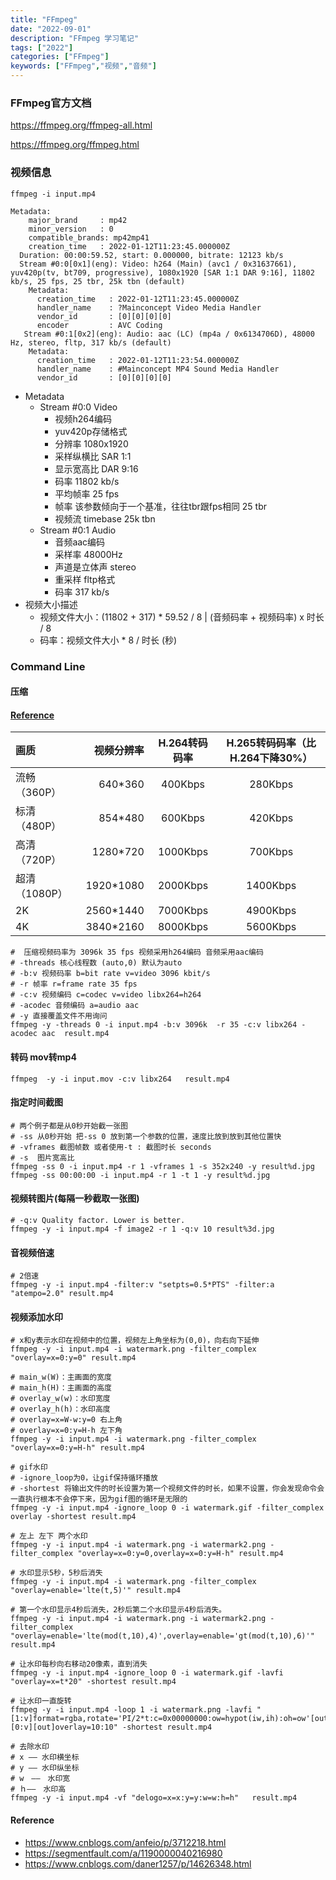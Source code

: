 ```yaml
---
title: "FFmpeg"
date: "2022-09-01"
description: "FFmpeg 学习笔记"
tags: ["2022"]
categories: ["FFmpeg"]
keywords: ["FFmpeg","视频","音频"]
---
```


### FFmpeg官方文档

https://ffmpeg.org/ffmpeg-all.html

https://ffmpeg.org/ffmpeg.html

### 视频信息

```shell
ffmpeg -i input.mp4

Metadata:
    major_brand     : mp42
    minor_version   : 0
    compatible_brands: mp42mp41
    creation_time   : 2022-01-12T11:23:45.000000Z
  Duration: 00:00:59.52, start: 0.000000, bitrate: 12123 kb/s
  Stream #0:0[0x1](eng): Video: h264 (Main) (avc1 / 0x31637661), yuv420p(tv, bt709, progressive), 1080x1920 [SAR 1:1 DAR 9:16], 11802 kb/s, 25 fps, 25 tbr, 25k tbn (default)
    Metadata:
      creation_time   : 2022-01-12T11:23:45.000000Z
      handler_name    : ?Mainconcept Video Media Handler
      vendor_id       : [0][0][0][0]
      encoder         : AVC Coding
   Stream #0:1[0x2](eng): Audio: aac (LC) (mp4a / 0x6134706D), 48000 Hz, stereo, fltp, 317 kb/s (default)
    Metadata:
      creation_time   : 2022-01-12T11:23:54.000000Z
      handler_name    : #Mainconcept MP4 Sound Media Handler
      vendor_id       : [0][0][0][0]
```

* Metadata
    - Stream #0:0 Video
        - 视频h264编码
        - yuv420p存储格式
        - 分辨率 1080x1920
        - 采样纵横比 SAR 1:1
        - 显示宽高比 DAR 9:16
        - 码率 11802 kb/s
        - 平均帧率 25 fps
        - 帧率 该参数倾向于一个基准，往往tbr跟fps相同 25 tbr
        - 视频流 timebase 25k tbn
    - Stream #0:1 Audio
        - 音频aac编码
        - 采样率 48000Hz
        - 声道是立体声 stereo
        - 重采样 fltp格式
        - 码率 317 kb/s
* 视频大小描述
    - 视频文件大小：(11802 + 317) * 59.52 / 8 | (音频码率 + 视频码率) x 时长 / 8
    - 码率：视频文件大小 * 8 / 时长 (秒)

### Command Line

#### 压缩

#### [Reference](https://support.huaweicloud.com/live_faq/live_08_0051.html)

| 画质        |     视频分辨率 | H.264转码码率 | H.265转码码率（比H.264下降30%） |
|:----------|----------:|:---------:|:----------------------:|
| 流畅（360P）  |   640*360 |  400Kbps  |        280Kbps         |
| 标清（480P）  |   854*480 |  600Kbps  |        420Kbps         |
| 高清（720P）  |  1280*720 | 1000Kbps  |        700Kbps         |
| 超清（1080P） | 1920*1080 | 2000Kbps  |        1400Kbps        |
| 2K        | 2560*1440 | 7000Kbps  |        4900Kbps        |
| 4K        | 3840*2160 | 8000Kbps  |        5600Kbps        |

```shell
#  压缩视频码率为 3096k 35 fps 视频采用h264编码 音频采用aac编码
# -threads 核心线程数 (auto,0) 默认为auto
# -b:v 视频码率 b=bit rate v=video 3096 kbit/s
# -r 帧率 r=frame rate 35 fps
# -c:v 视频编码 c=codec v=video libx264=h264
# -acodec 音频编码 a=audio aac
# -y 直接覆盖文件不用询问
ffmpeg -y -threads 0 -i input.mp4 -b:v 3096k  -r 35 -c:v libx264 -acodec aac  result.mp4
```

#### 转码 mov转mp4

```shell
ffmpeg  -y -i input.mov -c:v libx264   result.mp4
```

#### 指定时间截图

```shell
# 两个例子都是从0秒开始截一张图
# -ss 从0秒开始 把-ss 0 放到第一个参数的位置，速度比放到放到其他位置快 
# -vframes 截图帧数 或者使用-t : 截图时长 seconds
# -s  图片宽高比
ffmpeg -ss 0 -i input.mp4 -r 1 -vframes 1 -s 352x240 -y result%d.jpg
ffmpeg -ss 00:00:00 -i input.mp4 -r 1 -t 1 -y result%d.jpg
```

#### 视频转图片(每隔一秒截取一张图)

```shell
# -q:v Quality factor. Lower is better.
ffmpeg -y -i input.mp4 -f image2 -r 1 -q:v 10 result%3d.jpg
```

#### 音视频倍速

```shell
# 2倍速 
ffmpeg -y -i input.mp4 -filter:v "setpts=0.5*PTS" -filter:a "atempo=2.0" result.mp4
```

#### 视频添加水印

```shell
# x和y表示水印在视频中的位置，视频左上角坐标为(0,0)，向右向下延伸
ffmpeg -y -i input.mp4 -i watermark.png -filter_complex "overlay=x=0:y=0" result.mp4

# main_w(W)：主画面的宽度
# main_h(H)：主画面的高度
# overlay_w(w)：水印宽度
# overlay_h(h)：水印高度
# overlay=x=W-w:y=0 右上角
# overlay=x=0:y=H-h 左下角 
ffmpeg -y -i input.mp4 -i watermark.png -filter_complex "overlay=x=0:y=H-h" result.mp4 

# gif水印
# -ignore_loop为0，让gif保持循环播放
# -shortest 将输出文件的时长设置为第一个视频文件的时长，如果不设置，你会发现命令会一直执行根本不会停下来，因为gif图的循环是无限的
ffmpeg -y -i input.mp4 -ignore_loop 0 -i watermark.gif -filter_complex overlay -shortest result.mp4

# 左上 左下 两个水印
ffmpeg -y -i input.mp4 -i watermark.png -i watermark2.png -filter_complex "overlay=x=0:y=0,overlay=x=0:y=H-h" result.mp4 

# 水印显示5秒，5秒后消失 
ffmpeg -y -i input.mp4 -i watermark.png -filter_complex "overlay=enable='lte(t,5)'" result.mp4 

# 第一个水印显示4秒后消失，2秒后第二个水印显示4秒后消失。
ffmpeg -y -i input.mp4 -i watermark.png -i watermark2.png -filter_complex "overlay=enable='lte(mod(t,10),4)',overlay=enable='gt(mod(t,10),6)'" result.mp4 

# 让水印每秒向右移动20像素，直到消失
ffmpeg -y -i input.mp4 -ignore_loop 0 -i watermark.gif -lavfi "overlay=x=t*20" -shortest result.mp4 

# 让水印一直旋转
ffmpeg -y -i input.mp4 -loop 1 -i watermark.png -lavfi "[1:v]format=rgba,rotate='PI/2*t:c=0x00000000:ow=hypot(iw,ih):oh=ow'[out];[0:v][out]overlay=10:10" -shortest result.mp4

# 去除水印
# x —— 水印横坐标
# y —— 水印纵坐标
# w　——　水印宽
# ｈ——　水印高
ffmpeg -y -i input.mp4 -vf "delogo=x=x:y=y:w=w:h=h"   result.mp4 
```

#### Reference

* https://www.cnblogs.com/anfeio/p/3712218.html
* https://segmentfault.com/a/1190000040216980
* https://www.cnblogs.com/daner1257/p/14626348.html